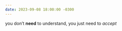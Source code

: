 ```yaml
---
date: 2023-09-08 18:00:00 -0300
---
```


you don’t **need** to understand, you just need to _accept_
